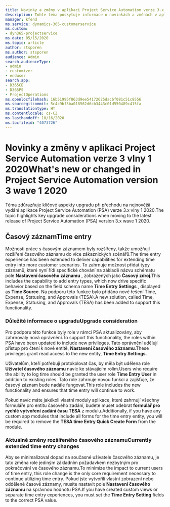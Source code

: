 ```yaml
---
title: Novinky a změny v aplikaci Project Service Automation verze 3.x vlny 1 2020
description: Tohle téma poskytuje informace o novinkách a změnách v aplikaci Project Service Automation verze 3 vlny 1 2020.
manager: kfend
ms.service: dynamics-365-customerservice
ms.custom:
- dyn365-projectservice
ms.date: 05/15/2020
ms.topic: article
author: stsporen
ms.author: stsporen
audience: Admin
search.audienceType:
- admin
- customizer
- enduser
search.app:
- D365CE
- D365PS
- ProjectOperations
ms.openlocfilehash: 16b51995f863d9ee54172625dacbf081c51c8556
ms.sourcegitcommit: 5c4c9bf3ba018562d6cb3443c01d550489c415fa
ms.translationtype: HT
ms.contentlocale: cs-CZ
ms.lasthandoff: 10/16/2020
ms.locfileid: "4073726"
---
```

# <a name="whats-new-or-changed-in-project-service-automation-version-3-wave-1-2020"></a><span data-ttu-id="bfbf6-103">Novinky a změny v aplikaci Project Service Automation verze 3 vlny 1 2020</span><span class="sxs-lookup"><span data-stu-id="bfbf6-103">What's new or changed in Project Service Automation version 3 wave 1 2020</span></span>
<span data-ttu-id="bfbf6-104">Téma zdůrazňuje klíčové aspekty upgradu při přechodu na nejnovější vydání aplikace Project Service Automation (PSA) verze 3.x vlny 1 2020.</span><span class="sxs-lookup"><span data-stu-id="bfbf6-104">The topic highlights key upgrade considerations when moving to the latest release of Project Service Automation (PSA) version 3.x wave 1 2020.</span></span>

## <a name="time-entry"></a><span data-ttu-id="bfbf6-105">Časový záznam</span><span class="sxs-lookup"><span data-stu-id="bfbf6-105">Time entry</span></span>
<span data-ttu-id="bfbf6-106">Možnosti práce s časovým záznamem byly rozšířeny, takže umožňují rozšíření časového záznamu do více zákaznických scénářů.</span><span class="sxs-lookup"><span data-stu-id="bfbf6-106">The time entry experience has been extended to deliver capabilities for extending time entry into more customer scenarios.</span></span> <span data-ttu-id="bfbf6-107">To zahrnuje možnost přidat typy záznamů, které nyní řídí specifické chování na základě názvu schématu pole **Nastavení časového záznamu** , zobrazených jako **Časový zdroj**.</span><span class="sxs-lookup"><span data-stu-id="bfbf6-107">This includes the capability to add entry types, which now drive specific behavior based on the field schema name **Time Entry Settings** , displayed as **Time Source**.</span></span> <span data-ttu-id="bfbf6-108">Na podporu této funkce bylo přidáno nové řešení Time, Expense, Statusing, and Approvals (TESA).</span><span class="sxs-lookup"><span data-stu-id="bfbf6-108">A new solution, called Time, Expense, Statusing, and Approvals (TESA) has been added to support this functionality.</span></span>

### <a name="upgrade-consideration"></a><span data-ttu-id="bfbf6-109">Důležité informace o upgradu</span><span class="sxs-lookup"><span data-stu-id="bfbf6-109">Upgrade consideration</span></span>
<span data-ttu-id="bfbf6-110">Pro podporu této funkce byly role v rámci PSA aktualizovány, aby zahrnovaly nová oprávnění.</span><span class="sxs-lookup"><span data-stu-id="bfbf6-110">To support this functionality, the roles within PSA have been updated to include new privileges.</span></span> <span data-ttu-id="bfbf6-111">Tato oprávnění udělují přístup pro čtení k nové entitě, **Nastavení časového záznamu**.</span><span class="sxs-lookup"><span data-stu-id="bfbf6-111">These privileges grant read access to the new entity, **Time Entry Settings**.</span></span>

<span data-ttu-id="bfbf6-112">Uživatelům, kteří potřebují protokolovat čas, by měla být udělena role **Uživatel časového záznamu** navíc ke stávajícím rolím.</span><span class="sxs-lookup"><span data-stu-id="bfbf6-112">Users who require the ability to log time should be granted the user role **Time Entry User** in addition to existing roles.</span></span> <span data-ttu-id="bfbf6-113">Tato role zahrnuje novou funkci a zajišťuje, že časový záznam bude nadále fungovat.</span><span class="sxs-lookup"><span data-stu-id="bfbf6-113">This role includes the new functionality and ensures that time entry will continue to work.</span></span>

<span data-ttu-id="bfbf6-114">Pokud navíc máte jakékoli vlastní moduly aplikace, které zahrnují všechny formuláře pro entitu časového zadání, budete muset odebrat **formulář pro rychlé vytvoření zadání času TESA** z modulu.</span><span class="sxs-lookup"><span data-stu-id="bfbf6-114">Additionally, if you have any custom app modules that include all forms for the time entry entity, you will be required to remove the **TESA time Entry Quick Create Form** from the module.</span></span>

### <a name="currently-extended-time-entry-changes"></a><span data-ttu-id="bfbf6-115">Aktuálně změny rozšířeného časového záznamu</span><span class="sxs-lookup"><span data-stu-id="bfbf6-115">Currently extended time entry changes</span></span>
<span data-ttu-id="bfbf6-116">Aby se minimalizoval dopad na současné uživatele časového záznamu, je tato změna role jediným základním požadavkem nezbytným pro pokračování ve časového záznamu.</span><span class="sxs-lookup"><span data-stu-id="bfbf6-116">To minimize the impact to current users of time entry, this role change is the only core requirement necessary to continue utilizing time entry.</span></span> <span data-ttu-id="bfbf6-117">Pokud jste vytvořili vlastní zobrazení nebo oddělené časové záznamy, musíte nastavit pole **Nastavení časového záznamu** na správnou hodnotu PSA.</span><span class="sxs-lookup"><span data-stu-id="bfbf6-117">If you have created custom views or separate time entry experiences, you must set the **Time Entry Setting** fields to the correct PSA value.</span></span>

